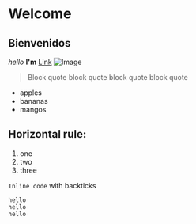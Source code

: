 # Welcome
## Bienvenidos
_hello_ __I'm__ 
[Link](http://youtube.com)
![Image](http://url/a.png)
> Block quote block quote block quote
> block quote
- apples
- bananas
- mangos

Horizontal rule:
---
1. one
2. two
3. three

`Inline code` with backticks

```
hello
hello
hello
```
